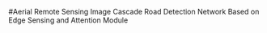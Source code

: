 #Aerial Remote Sensing Image Cascade Road Detection Network Based on Edge Sensing and Attention Module

